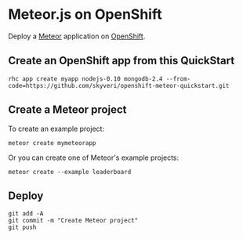 # Meteor.js on OpenShift

Deploy a [Meteor](http://meteor.com/) application on [OpenShift](http://openshift.com/).

## Create an OpenShift app from this QuickStart

    rhc app create myapp nodejs-0.10 mongodb-2.4 --from-code=https://github.com/skyveri/openshift-meteor-quickstart.git

## Create a Meteor project

To create an example project:

    meteor create mymeteorapp

Or you can create one of Meteor's example projects:

    meteor create --example leaderboard

## Deploy

    git add -A
    git commit -m "Create Meteor project"
    git push
